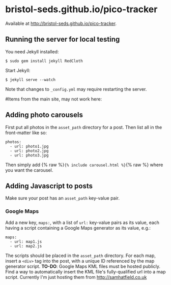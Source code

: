 bristol-seds.github.io/pico-tracker
======================
Available at http://bristol-seds.github.io/pico-tracker.

## Running the server for local testing

You need Jekyll installed:

    $ sudo gem install jekyll RedCloth

Start Jekyll:

    $ jekyll serve --watch

Note that changes to `_config.yml` may require restarting the server.

#Items from the main site, may not work here:


## Adding photo carousels

First put all photos in the `asset_path` directory for a post. Then list all in the front-matter like so:

    photos:
      - url: photo1.jpg
      - url: photo2.jpg
      - url: photo3.jpg

Then simply add {% raw %}`{% include carousel.html %}`{% raw %} where you want the carousel.

## Adding Javascript to posts

Make sure your post has an `asset_path` key-value pair.

### Google Maps

Add a new key, `maps:`, with a list of `url:` key-value pairs as its value, each having
a script containing a Google Maps generator as its value, e.g.:

    maps:
      - url: map1.js
      - url: map2.js

The scripts should be placed in the `asset_path` directory.
For each map, insert a `<div>` tag into the post, with a unique ID referenced by the map generator script.
**TO-DO**: Google Maps KML files must be hosted publicly. Find a way to automatically insert the KML file's fully-qualified url into a map script. Currently I'm just hosting them from http://samhatfield.co.uk
